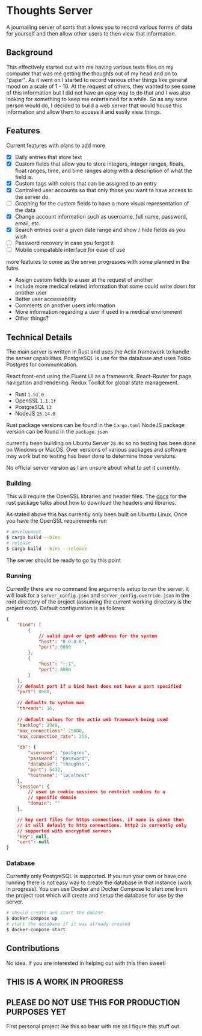 # Thoughts Server

A journalling server of sorts that allows you to record various forms of data for yourself and then allow other users to then view that information.

## Background

This effectively started out with me having various texts files on my computer that was me getting the thoughts out of my head and on to "paper". As it went on I started to record various other things like general mood on a scale of 1 - 10. At the request of others, they wanted to see some of this information but I did not have an easy way to do that and I was also looking for something to keep me entertained for a while. So as any sane person would do, I decided to build a web server that would house this information and allow them to access it and easily view things.

## Features

Current features with plans to add more

 - [x] Daily entries that store text
 - [x] Custom fields that allow you to store integers, integer ranges, floats, float ranges, time, and time ranges along with a description of what the field is.
 - [x] Custom tags with colors that can be assigned to an entry
 - [x] Controlled user accounts so that only those you want to have access to the server do.
 - [ ] Graphing for the custom fields to have a more visual representation of the data
 - [x] Change account information such as username, full name, password, email, etc.
 - [x] Search entries over a given date range and show / hide fields as you wish
 - [ ] Password recovery in case you forgot it
 - [ ] Mobile compatable interface for ease of use

more features to come as the server progresses with some planned in the futre.

 - Assign custom fields to a user at the request of another
 - Include more medical related information that some could write down for another user
 - Better user accessability
 - Comments on another users information
 - More information regarding a user if used in a medical environment
 - Other things?

## Technical Details

The main server is written in Rust and uses the Actix framework to handle the server capabilities. PostgreSQL is use for the database and uses Tokio Postgres for communication.

React front-end using the Fluent UI as a framework. React-Router for page navigation and rendering. Redux Toolkit for global state management.

 - Rust `1.51.0`
 - OpenSSL `1.1.1f`
 - PostgreSQL `13`
 - NodeJS `15.14.0`

Rust package versions can be found in the `Cargo.toml`
NodeJS package version can be found in the `package.json`

currently been building on Ubuntu Server `20.04` so no testing has been done on Windows or MacOS. Over versions of various packages and software may work but no testing has been done to determine those versions.

No official server version as I am unsure about what to set it currently.

### Building

This will require the OpenSSL libraries and header files. The [docs](https://docs.rs/openssl/0.10.34/openssl/) for the rust package talks about how to download the headers and libraries.

As stated above this has currently only been built on Ubuntu Linux. Once you have the OpenSSL requirements run
```bash
# development
$ cargo build --bins
# release
$ cargo build --bins --release
```

The server should be ready to go by this point

### Running

Currently there are no command line arguments setup to run the server. it will look for a `server_config.json` and `server_config.override.json` in the root directory of the project (assuming the current working directory is the project root). Default configuration is as follows:

```json
{
    "bind": [
        {
            // valid ipv4 or ipv6 address for the system
            "host": "0.0.0.0",
            "port": 8080
        },
        {
            "host": "::1",
            "port": 8080
        }
    ],
    // default port if a bind host does not have a port specified
    "port": 8080,

    // defaults to system max
    "threads": 16,
    
    // default values for the actix web framework being used
    "backlog": 2048, 
    "max_connections": 25000,
    "max_connection_rate": 256,

    "db": {
        "username": "postgres",
        "password": "password",
        "database": "thoughts",
        "port": 5432,
        "hostname": "localhost"
    },
    "session": {
        // used in cookie sessions to restrict cookies to a
        // specific domain
        "domain": ""
    },

    // key cert files for https connections, if none is given then
    // it will default to http connections. http2 is currently only
    // supported with encrypted servers
    "key": null,
    "cert": null
}
```

### Database

Currently only PostgreSQL is supported. If you run your own or have one running there is not easy way to create the database in that instance (work in progress). You can use Docker and Docker Compose to start one from the project root which will create and setup the database for use by the server.

```bash
# should create and start the dabase
$ docker-compose up
# start the database if it was already created
$ docker-compose start
```

## Contributions

No idea. If you are interested in helping out with this then sweet!

## THIS IS A WORK IN PROGRESS
## PLEASE DO NOT USE THIS FOR PRODUCTION PURPOSES YET

First personal project like this so bear with me as I figure this stuff out.